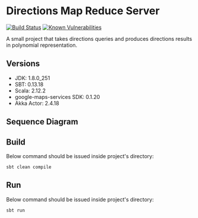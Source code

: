 # Directions Map Reduce Server #

[![Build Status](https://travis-ci.com/steve-papadogiannis/dist-sys-server-scala.svg?branch=master)](https://travis-ci.com/steve-papadogiannis/dist-sys-server-scala)
[![Known Vulnerabilities](https://snyk.io/test/github/steve-papadogiannis/dist-sys-server-scala/badge.svg)](https://snyk.io/test/github/steve-papadogiannis/dist-sys-server-scala)

A small project that takes directions queries and produces directions results in polynomial representation.

## Versions ##

* JDK: 1.8.0_251
* SBT: 0.13.18
* Scala: 2.12.2
* google-maps-services SDK: 0.1.20
* Akka Actor: 2.4.18

## Sequence Diagram ## 


## Build ##

Below command should be issued inside project's directory:

```
sbt clean compile
```

## Run ##

Below command should be issued inside project's directory:

```
sbt run
```